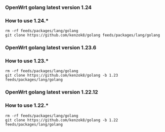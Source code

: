 ### OpenWrt golang latest version 1.24

### How to use 1.24.*

```shell
rm -rf feeds/packages/lang/golang
git clone https://github.com/kenzok8/golang feeds/packages/lang/golang
```

### OpenWrt golang latest version 1.23.6

### How to use 1.23.*

```shell
rm -rf feeds/packages/lang/golang
git clone https://github.com/kenzok8/golang -b 1.23 feeds/packages/lang/golang
```

### OpenWrt golang latest version 1.22.12

### How to use 1.22.*

```shell
rm -rf feeds/packages/lang/golang
git clone https://github.com/kenzok8/golang -b 1.22 feeds/packages/lang/golang
```
